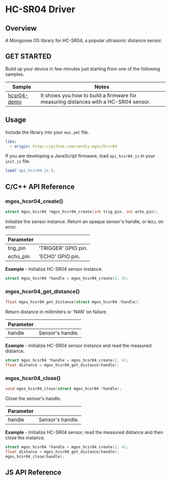 # HC-SR04 Driver
## Overview
A Mongoose OS library for HC-SR04, a popular ultrasonic distance sensor.
## GET STARTED
Build up your device in few minutes just starting from one of the following samples.

|Sample|Notes|
|--|--|
|[hcsr04-demo](https://github.com/zendiy-mgos/hcsr04-demo)|It shows you how to build a firmware for measuring distances with a HC-SR04 sensor.|
## Usage
Include the library into your `mos.yml` file.
```yaml
libs:
  - origin: https://github.com/zendiy-mgos/hcsr04
```
If you are developing a JavaScript firmware, load `api_hcsr04.js` in your `init.js` file.
```js
load('api_hcsr04.js');
```
## C/C++ API Reference
### mgos_hcsr04_create()
```c
struct mgos_hcsr04 *mgos_hcsr04_create(int trig_pin, int echo_pin);
```
Initialize the sensor instance. Return an opaque sensor's handle, or `NULL` on error.

|Parameter||
|--|--|
|trig_pin|'TRIGGER' GPIO pin.|
|echo_pin|'ECHO' GPIO pin.|

**Example** - Initialize HC-SR04 sensor instance.
```c
struct mgos_hcsr04 *handle = mgos_hcsr04_create(2, 4);
```
### mgos_hcsr04_get_distance()
```c
float mgos_hcsr04_get_distance(struct mgos_hcsr04 *handle);
```
Return distance in millimiters or 'NAN' on failure.

|Parameter||
|--|--|
|handle|Sensor's handle.|

**Example** - Initialize HC-SR04 sensor instance and read the measured distance.
```c
struct mgos_hcsr04 *handle = mgos_hcsr04_create(2, 4);
float distance = mgos_hcsr04_get_distance(handle);
```
### mgos_hcsr04_close()
```c
void mgos_hcsr04_close(struct mgos_hcsr04 *handle);
```
Close the sensor's handle.

|Parameter||
|--|--|
|handle|Sensor's handle.|

**Example** - Initialize HC-SR04 sensor, read the measured distance and then close the instance.
```c
struct mgos_hcsr04 *handle = mgos_hcsr04_create(2, 4);
float distance = mgos_hcsr04_get_distance(handle);
mgos_hcsr04_close(handle);
```
## JS API Reference
